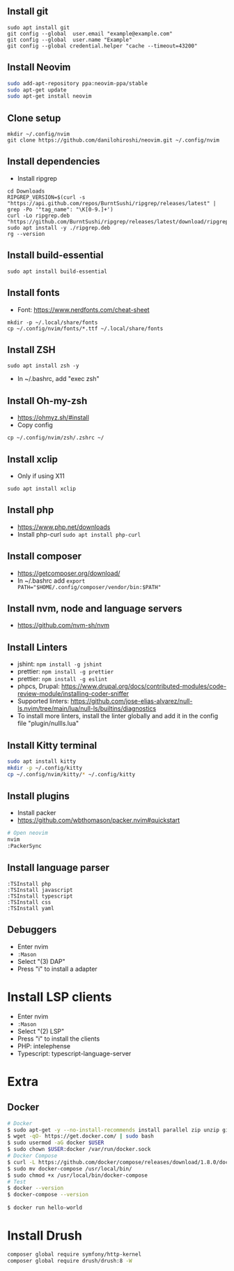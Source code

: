 ## Install git
```basg
sudo apt install git
git config --global  user.email "example@example.com"
git config --global  user.name "Example"
git config --global credential.helper "cache --timeout=43200"
```

## Install Neovim

```bash
sudo add-apt-repository ppa:neovim-ppa/stable
sudo apt-get update
sudo apt-get install neovim
```

## Clone setup

```
mkdir ~/.config/nvim
git clone https://github.com/danilohiroshi/neovim.git ~/.config/nvim
```

## Install dependencies
- Install ripgrep
```
cd Downloads
RIPGREP_VERSION=$(curl -s "https://api.github.com/repos/BurntSushi/ripgrep/releases/latest" | grep -Po '"tag_name": "\K[0-9.]+')
curl -Lo ripgrep.deb "https://github.com/BurntSushi/ripgrep/releases/latest/download/ripgrep_${RIPGREP_VERSION}_amd64.deb"
sudo apt install -y ./ripgrep.deb
rg --version
```

## Install build-essential
```
sudo apt install build-essential
```

## Install fonts
- Font: https://www.nerdfonts.com/cheat-sheet
```
mkdir -p ~/.local/share/fonts
cp ~/.config/nvim/fonts/*.ttf ~/.local/share/fonts
```

## Install ZSH
```
sudo apt install zsh -y
```
- In ~/.bashrc, add "exec zsh"

## Install Oh-my-zsh
- https://ohmyz.sh/#install
- Copy config
```
cp ~/.config/nvim/zsh/.zshrc ~/
```

## Install xclip
- Only if using X11
```
sudo apt install xclip
```

## Install php
- https://www.php.net/downloads
- Install php-curl ```sudo apt install php-curl```

## Install composer
- https://getcomposer.org/download/
- In ~/.bashrc add ```export PATH="$HOME/.config/composer/vendor/bin:$PATH"```

## Install nvm, node and language servers
- https://github.com/nvm-sh/nvm

## Install Linters
- jshint: ```npm install -g jshint```
- prettier: ```npm install -g prettier```
- prettier: ```npm install -g eslint```
- phpcs, Drupal: https://www.drupal.org/docs/contributed-modules/code-review-module/installing-coder-sniffer
- Supported linters: https://github.com/jose-elias-alvarez/null-ls.nvim/tree/main/lua/null-ls/builtins/diagnostics
- To install more linters, install the linter globally and add it in the config file "plugin/nullls.lua"

## Install Kitty terminal
```bash
sudo apt install kitty
mkdir -p ~/.config/kitty
cp ~/.config/nvim/kitty/* ~/.config/kitty
```

## Install plugins
- Install packer
- https://github.com/wbthomason/packer.nvim#quickstart

```bash
# Open neovim
nvim
:PackerSync
```

## Install language parser
```
:TSInstall php
:TSInstall javascript
:TSInstall typescript
:TSInstall css
:TSInstall yaml
```

## Debuggers
- Enter nvim
- ```:Mason```
- Select "(3) DAP"
- Press "i" to install a adapter

# Install LSP clients
- Enter nvim
- ```:Mason```
- Select "(2) LSP"
- Press "i" to install the clients
- PHP: intelephense
- Typescript: typescript-language-server

# Extra

## Docker

```bash
# Docker
$ sudo apt-get -y --no-install-recommends install parallel zip unzip git curl meld gitg vim mysql-client nfs-common mc php-curl jq
$ wget -qO- https://get.docker.com/ | sudo bash
$ sudo usermod -aG docker $USER
$ sudo chown $USER:docker /var/run/docker.sock
# Docker Compose
$ curl -L https://github.com/docker/compose/releases/download/1.8.0/docker-compose-`uname -s`-`uname -m` > docker-compose
$ sudo mv docker-compose /usr/local/bin/
$ sudo chmod +x /usr/local/bin/docker-compose
# Test
$ docker --version
$ docker-compose --version
  
$ docker run hello-world
```

# Install Drush

```bash
composer global require symfony/http-kernel
composer global require drush/drush:8 -W      
```
